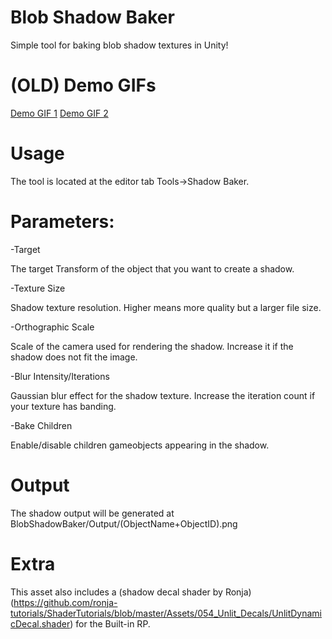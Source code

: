 # Blob Shadow Baker
 Simple tool for baking blob shadow textures in Unity!

# (OLD) Demo GIFs
 [Demo GIF 1](https://gyazo.com/5ce594c8f29729b1841618a4561612d3)
 [Demo GIF 2](https://gyazo.com/25377563c485102c4fdbdfa44dd7f5a2)
 
# Usage
The tool is located at the editor tab Tools->Shadow Baker.
 
# Parameters:
 -Target
 
 The target Transform of the object that you want to create a shadow.
 
 -Texture Size
 
 Shadow texture resolution. Higher means more quality but a larger file size.
 
 -Orthographic Scale
 
 Scale of the camera used for rendering the shadow. 
 Increase it if the shadow does not fit the image.
 
 -Blur Intensity/Iterations
 
 Gaussian blur effect for the shadow texture. Increase the iteration count if your texture has banding.
 
 -Bake Children
 
 Enable/disable children gameobjects appearing in the shadow.
 
 # Output
 The shadow output will be generated at BlobShadowBaker/Output/(ObjectName+ObjectID).png
 
 # Extra
 This asset also includes a (shadow decal shader by Ronja)(https://github.com/ronja-tutorials/ShaderTutorials/blob/master/Assets/054_Unlit_Decals/UnlitDynamicDecal.shader) for the Built-in RP.


